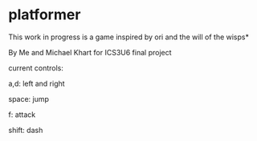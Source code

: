 # platformer

This work in progress is a game inspired by ori and the will of the wisps*

By Me and Michael Khart for ICS3U6 final project

current controls:

a,d: left and right

space: jump

f: attack

shift: dash


